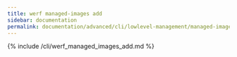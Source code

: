 ```yaml
---
title: werf managed-images add
sidebar: documentation
permalink: documentation/advanced/cli/lowlevel-management/managed-images/add.html
---
```


{% include /cli/werf_managed_images_add.md %}
